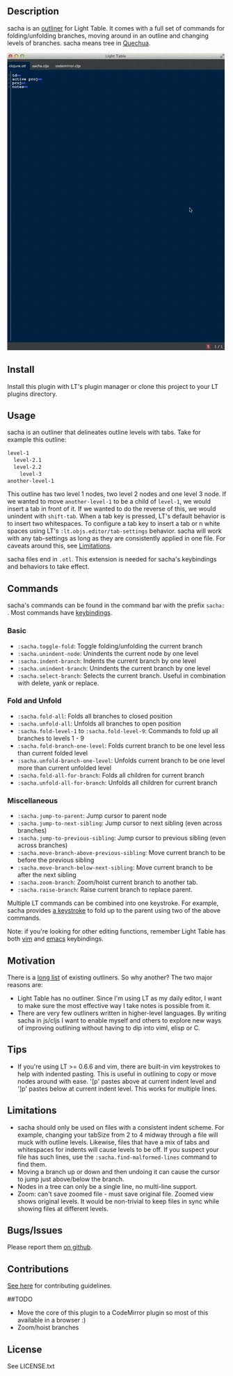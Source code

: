 ## Description

sacha is an [outliner](http://en.wikipedia.org/wiki/Outliner) for Light Table.
It comes with a full set of commands for folding/unfolding branches, moving around
in an outline and changing levels of branches. sacha means tree in [Quechua](#http://en.wikipedia.org/wiki/Quechua_languages).

![Usage Example](example.gif)

## Install

Install this plugin with LT's plugin manager or clone this project to your LT
plugins directory.

## Usage

sacha is an outliner that delineates outline levels with tabs. Take for example this outline:

```
level-1
  level-2.1
  level-2.2
    level-3
another-level-1
```

This outline has two level 1 nodes, two level 2 nodes and one level 3 node. If we wanted to move
`another-level-1` to be a child of `level-1`, we would insert a tab in front of it. If we wanted to do
the reverse of this, we would unindent with `shift-tab`. When a tab key is pressed, LT's default behavior
is to insert two whitespaces. To configure a tab key to insert a tab or n white spaces using LT's
`:lt.objs.editor/tab-settings` behavior. sacha will work with any tab-settings as long as they are
consistently applied in one file. For caveats around this, see [Limitations](#limitations).

sacha files end in `.otl`. This extension is needed for sacha's keybindings and behaviors to take effect.


## Commands

sacha's commands can be found in the command bar with the prefix `sacha: `. Most commands have [keybindings](./sacha.keymap).

### Basic

* `:sacha.toggle-fold`: Toggle folding/unfolding the current branch
* `:sacha.unindent-node`: Unindents the current node by one level
* `:sacha.indent-branch`: Indents the current branch by one level
* `:sacha.unindent-branch`: Unindents the current branch by one level
* `:sacha.select-branch`: Selects the current branch. Useful in combination with delete, yank or replace.

### Fold and Unfold

* `:sacha.fold-all`: Folds all branches to closed position
* `:sacha.unfold-all`: Unfolds all branches to open position
* `:sacha.fold-level-1` to `:sacha.fold-level-9`: Commands to fold up all branches to levels 1 - 9
* `:sacha.fold-branch-one-level`: Folds current branch to be one level less than current folded level
* `:sacha.unfold-branch-one-level`: Unfolds current branch to be one level more than current unfolded level
* `:sacha.fold-all-for-branch`: Folds all children for current branch
* `:sacha.unfold-all-for-branch`: Unfolds all children for current branch

### Miscellaneous

* `:sacha.jump-to-parent`: Jump cursor to parent node
* `:sacha.jump-to-next-sibling`: Jump cursor to next sibling (even across branches)
* `:sacha.jump-to-previous-sibling`: Jump cursor to previous sibling (even across branches)
* `:sacha.move-branch-above-previous-sibling`: Move current branch to be before the previous sibling
* `:sacha.move-branch-below-next-sibling`: Move current branch to be after the next sibling
* `:sacha.zoom-branch`: Zoom/hoist current branch to another tab.
* `:sacha.raise-branch`: Raise current branch to replace parent.

Multiple LT commands can be combined into one keystroke. For example, sacha provides [a keystroke](https://github.com/cldwalker/sacha/blob/e38cfdac8692b8e8febdaceea6a67e480c0ab410/sacha.keymap#L10) to fold up to the parent using two of the above commands.

Note: if you're looking for other editing functions, remember Light Table has both [vim](https://github.com/LightTable/Vim) and [emacs](https://github.com/LightTable/Emacs) keybindings.

## Motivation

There is a [long list](http://en.wikipedia.org/wiki/Outliner#Desktop_outliners) of existing outliners. So why another?
The two major reasons are:

* Light Table has no outliner. Since I'm using LT as my daily editor, I want to make sure the most effective way I
  take notes is possible from it.
* There are very few outliners written in higher-level languages. By writing sacha in js/cljs I want to enable
  myself and others to explore new ways of improving outlining without having to dip into viml, elisp or C.

## Tips

* If you're using LT >= 0.6.6 and vim, there are built-in vim keystrokes to help with indented
  pasting. This is useful in outlining to copy or move nodes around with ease. '[p' pastes above at
  current indent level and ']p' pastes below at current indent level. This works for multiple lines.

## Limitations

* sacha should only be used on files with a consistent indent scheme. For example, changing your tabSize from 2 to 4
  midway through a file will muck with outline levels. Likewise, files that have a mix of tabs and whitespaces for
  indents will cause levels to be off. If you suspect your file has such lines, use the `:sacha.find-malformed-lines`
  command to find them.
* Moving a branch up or down and then undoing it can cause the cursor to jump just above/below the branch.
* Nodes in a tree can only be a single line, no multi-line support.
* Zoom: can't save zoomed file - must save original file. Zoomed view shows original levels. It
  would be non-trivial to keep files in sync while showing files at different levels.

## Bugs/Issues

Please report them [on github](http://github.com/cldwalker/sacha/issues).

## Contributions

[See here](http://tagaholic.me/contributing.html) for contributing guidelines.

##TODO
* Move the core of this plugin to a CodeMirror plugin so most of this available in a browser :)
* Zoom/hoist branches

## License
See LICENSE.txt
